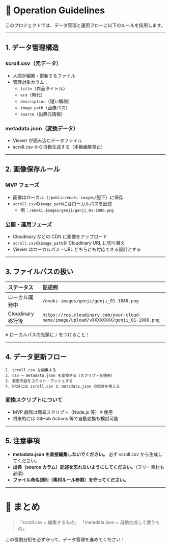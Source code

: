 # 📓 Operation Guidelines

このプロジェクトでは、データ管理と運用フローに以下のルールを採用します。

---

## 1. データ管理構造

### scroll.csv（元データ）

- 人間が編集・更新するファイル
- 管理対象カラム：
  - `title`（作品タイトル）
  - `era`（時代）
  - `description`（短い解説）
  - `image_path`（画像パス）
  - `source`（出典元情報）

### metadata.json（変換データ）

- Viewer が読み込むデータファイル
- scroll.csv から自動生成する（手動編集禁止）

---

## 2. 画像保存ルール

### MVP フェーズ

- 画像はローカル（`/public/emaki-images/`配下）に保存
- `scroll.csv`の`image_path`にはローカルパスを記述
  - 例：`/emaki-images/genji/genji_01-1080.png`

### 公開・運用フェーズ

- Cloudinary などの CDN に画像をアップロード
- `scroll.csv`の`image_path`を Cloudinary URL に切り替え
- Viewer はローカルパス・URL どちらにも対応できる設計とする

---

## 3. ファイルパスの扱い

| ステータス        | 記述例                                                                                |
| :---------------- | :------------------------------------------------------------------------------------ |
| ローカル開発中    | `/emaki-images/genji/genji_01-1080.png`                                               |
| Cloudinary 移行後 | `https://res.cloudinary.com/your-cloud-name/image/upload/vXXXXXXXX/genji_01-1080.png` |

※ ローカルパスの先頭に `/` をつけること！

---

## 4. データ更新フロー

```plaintext
1. scroll.csv を編集する
2. csv → metadata.json を変換する（スクリプトを使用）
3. 変更内容をコミット・プッシュする
4. PR時には scroll.csv と metadata.json の両方を換える
```

### 変換スクリプトについて

- MVP 段階は簡易スクリプト（Node.js 等）を使用
- 将来的には GitHub Actions 等で自動変換も検討可能

---

## 5. 注意事項

- **metadata.json を直接編集しないでください。** 必ず scroll.csv から生成してください。
- **出典（source カラム）記述を忘れないようにしてください。**（フリー素材も必須）
- **ファイル命名規則（素材ルール参照）を守ってください。**

---

# 🔖 まとめ

> 「scroll.csv = 編集するもの」
> 「metadata.json = 自動生成して使うもの」

この役割分担を必ず守って、データ管理を進めてください！
